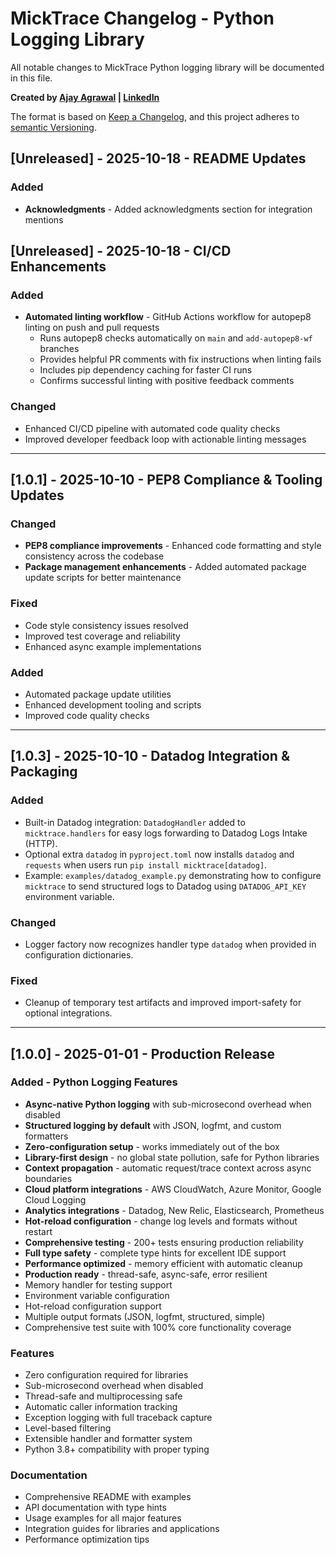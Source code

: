 # MickTrace Changelog - Python Logging Library

All notable changes to MickTrace Python logging library will be documented in this file.

**Created by [Ajay Agrawal](https://github.com/ajayagrawalgit) | [LinkedIn](https://www.linkedin.com/in/theajayagrawal/)**

The format is based on [Keep a Changelog](https://keepachangelog.com/en/1.0.0/),
and this project adheres to [semantic Versioning](https://semver.org/spec/v2.0.0.html).

## [Unreleased] - 2025-10-18 - README Updates
### Added
- **Acknowledgments** - Added acknowledgments section for integration mentions

## [Unreleased] - 2025-10-18 - CI/CD Enhancements
### Added
- **Automated linting workflow** - GitHub Actions workflow for autopep8 linting on push and pull requests
  - Runs autopep8 checks automatically on `main` and `add-autopep8-wf` branches
  - Provides helpful PR comments with fix instructions when linting fails
  - Includes pip dependency caching for faster CI runs
  - Confirms successful linting with positive feedback comments

### Changed
- Enhanced CI/CD pipeline with automated code quality checks
- Improved developer feedback loop with actionable linting messages

---

## [1.0.1] - 2025-10-10 - PEP8 Compliance & Tooling Updates
### Changed
- **PEP8 compliance improvements** - Enhanced code formatting and style consistency across the codebase
- **Package management enhancements** - Added automated package update scripts for better maintenance

### Fixed
- Code style consistency issues resolved
- Improved test coverage and reliability
- Enhanced async example implementations

### Added
- Automated package update utilities
- Enhanced development tooling and scripts
- Improved code quality checks

---

## [1.0.3] - 2025-10-10 - Datadog Integration & Packaging
### Added
- Built-in Datadog integration: `DatadogHandler` added to `micktrace.handlers` for easy logs forwarding to Datadog Logs Intake (HTTP).
- Optional extra `datadog` in `pyproject.toml` now installs `datadog` and `requests` when users run `pip install micktrace[datadog]`.
- Example: `examples/datadog_example.py` demonstrating how to configure `micktrace` to send structured logs to Datadog using `DATADOG_API_KEY` environment variable.

### Changed
- Logger factory now recognizes handler type `datadog` when provided in configuration dictionaries.

### Fixed
- Cleanup of temporary test artifacts and improved import-safety for optional integrations.

---

## [1.0.0] - 2025-01-01 - Production Release
### Added - Python Logging Features
- **Async-native Python logging** with sub-microsecond overhead when disabled
- **Structured logging by default** with JSON, logfmt, and custom formatters
- **Zero-configuration setup** - works immediately out of the box
- **Library-first design** - no global state pollution, safe for Python libraries
- **Context propagation** - automatic request/trace context across async boundaries
- **Cloud platform integrations** - AWS CloudWatch, Azure Monitor, Google Cloud Logging
- **Analytics integrations** - Datadog, New Relic, Elasticsearch, Prometheus
- **Hot-reload configuration** - change log levels and formats without restart
- **Comprehensive testing** - 200+ tests ensuring production reliability
- **Full type safety** - complete type hints for excellent IDE support
- **Performance optimized** - memory efficient with automatic cleanup
- **Production ready** - thread-safe, async-safe, error resilient
- Memory handler for testing support
- Environment variable configuration
- Hot-reload configuration support
- Multiple output formats (JSON, logfmt, structured, simple)
- Comprehensive test suite with 100% core functionality coverage

### Features
- Zero configuration required for libraries
- Sub-microsecond overhead when disabled
- Thread-safe and multiprocessing safe
- Automatic caller information tracking
- Exception logging with full traceback capture
- Level-based filtering
- Extensible handler and formatter system
- Python 3.8+ compatibility with proper typing

### Documentation
- Comprehensive README with examples
- API documentation with type hints
- Usage examples for all major features
- Integration guides for libraries and applications
- Performance optimization tips

